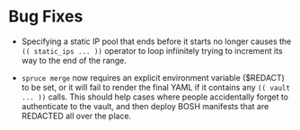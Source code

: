 # Bug Fixes

- Specifying a static IP pool that ends before it starts no longer
  causes the `(( static_ips ... ))` operator to loop infiinitely
  trying to increment its way to the end of the range.

- `spruce merge` now requires an explicit environment variable
   ($REDACT) to be set, or it will fail to render the final YAML
   if it contains any `(( vault ... ))` calls.  This should help
   cases where people accidentally forget to authenticate to the
   vault, and then deploy BOSH manifests that are REDACTED all
   over the place.
